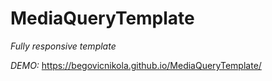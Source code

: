 # MediaQueryTemplate

*Fully responsive template*

*DEMO:* https://begovicnikola.github.io/MediaQueryTemplate/
